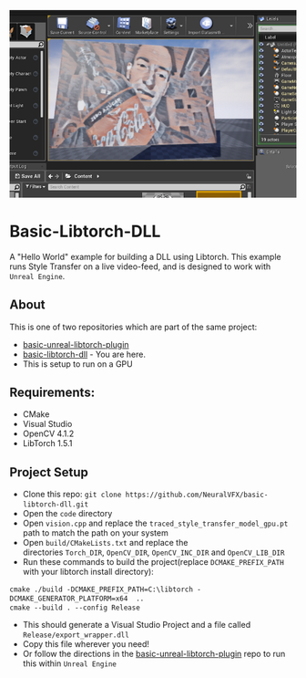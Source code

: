 ![](coke.png)
# Basic-Libtorch-DLL
A "Hello World" example for building a DLL using Libtorch. This example runs Style Transfer on a live video-feed, and is designed to work with `Unreal Engine`.

## About
This is one of two repositories which are part of the same project:
- [basic-unreal-libtorch-plugin](https://github.com/NeuralVFX/basic-unreal-libtorch-plugin)
- [basic-libtorch-dll](https://github.com/NeuralVFX/basic-libtorch-dll) - You are here.
- This is setup to run on a GPU

## Requirements:
- CMake
- Visual Studio
- OpenCV 4.1.2
- LibTorch 1.5.1

## Project Setup
- Clone this repo: `git clone https://github.com/NeuralVFX/basic-libtorch-dll.git`
- Open the `code` directory
- Open `vision.cpp` and replace the `traced_style_transfer_model_gpu.pt` path to match the path on your system
- Open `build/CMakeLists.txt` and replace the directories `Torch_DIR`, `OpenCV_DIR`, `OpenCV_INC_DIR` and `OpenCV_LIB_DIR`
- Run these commands to build the project(replace `DCMAKE_PREFIX_PATH` with your libtorch install directory):
```
cmake ./build -DCMAKE_PREFIX_PATH=C:\libtorch -DCMAKE_GENERATOR_PLATFORM=x64  ..
cmake --build . --config Release
```
- This should generate a Visual Studio Project and a file called `Release/export_wrapper.dll`
- Copy this file wherever you need!
- Or follow the directions in the [basic-unreal-libtorch-plugin](https://github.com/NeuralVFX/basic-unreal-libtorch-plugin)
 repo to run this within `Unreal Engine`

